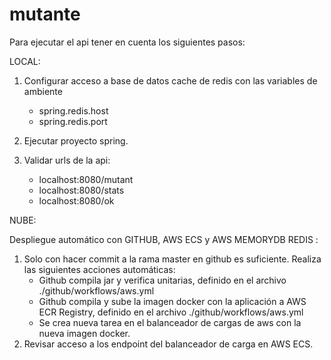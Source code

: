 
# mutante

Para ejecutar el api tener en cuenta los siguientes pasos:

LOCAL:

  1. Configurar acceso a base de datos cache de redis con las variables de ambiente
      - spring.redis.host
      - spring.redis.port
      
  2. Ejecutar proyecto spring.
  
  3. Validar urls de la api:
      - localhost:8080/mutant
      - localhost:8080/stats
      - localhost:8080/ok
      
      
NUBE:

  Despliegue automático con GITHUB, AWS ECS y  AWS MEMORYDB REDIS :
  
  1. Solo con hacer commit a la rama master en github es suficiente.
      Realiza las siguientes acciones automáticas:
     - Github compila jar y verifica unitarias, definido en el archivo ./github/workflows/aws.yml 
     - Github compila y sube la imagen docker con la aplicación a AWS ECR Registry, definido en el archivo ./github/workflows/aws.yml 
     - Se crea nueva tarea en el balanceador de cargas de aws con la nueva imagen docker.
  2. Revisar acceso a los endpoint del balanceador de carga en AWS ECS.
